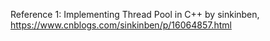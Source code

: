
Reference 1: Implementing Thread Pool in C++ by sinkinben, https://www.cnblogs.com/sinkinben/p/16064857.html